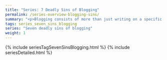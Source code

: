```yaml
---
title: "Series: 7 Deadly Sins of Blogging"
permalink: /series-overview-blogging-sins/
summary: "<p>Blogging consists of more than just writing on a specific topic. Blogging also includes certain characteristics that set it apart from other forms of writing. On a blog, you’re expected to be more transparent, honest, and frank. You tell stories and share personal experiences.</p><p>At the same time, you have to avoid revealing information that is too personal (which might violate the trust of those around you), or which would violate corporate privacy at work. You also have the interactive aspects of responding to comments, following your readers’ blogs, promoting your content via social channels, dealing with spam, configuring your own publishing platform, and more. In this series, I cover these characteristics of blogging through the 7 deadly sins framework.</p>"
tags: series_seven_sins_blogging
series: "Seven deadly sins of blogging"
weight: 1
---
```

{% include seriesTagSevenSinsBlogging.html %}
{% include seriesDetailed.html %}       